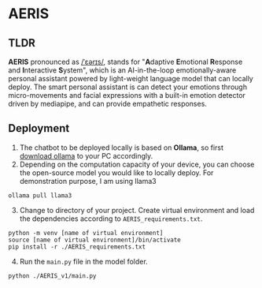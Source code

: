 # AERIS

## TLDR
**AERIS** pronounced as [/ˈɛərɪs/](https://www.vondy.com/phonetically-spell-my-name-generator--FC574ueB?lc=5), stands for "**A**daptive **E**motional **R**esponse and **I**nteractive **S**ystem", which is an AI-in-the-loop emotionally-aware personal assistant powered by light-weight language model that can locally deploy. The smart personal assistant is can detect your emotions through micro-movements and facial expressions with a built-in emotion detector driven by mediapipe, and can provide empathetic responses.

## Deployment
1. The chatbot to be deployed locally is based on **Ollama**, so first [download ollama](https://ollama.com/) to your PC accordingly.
2. Depending on the computation capacity of your device, you can choose the open-source model you would like to locally deploy. For demonstration purpose, I am using llama3
```
ollama pull llama3
```
3. Change to directory of your project. Create virtual environment and load the dependencies according to `AERIS_requirements.txt`.
```
python -m venv [name of virtual environment]
source [name of virtual environment]/bin/activate
pip install -r ./AERIS_requirements.txt
```
4. Run the `main.py` file in the model folder.
```
python ./AERIS_v1/main.py
```